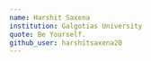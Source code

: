 ```yaml
---
name: Harshit Saxena
institution: Galgotias University
quote: Be Yourself.
github_user: harshitsaxena20
---
```

